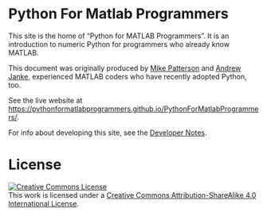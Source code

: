Python For Matlab Programmers
=============================

This site is the home of “Python for MATLAB Programmers”. It is an introduction
to numeric Python for programmers who already know MATLAB.

This document was originally produced by [Mike Patterson](https://www.linkedin.com/in/mtpatt/)
and [Andrew Janke](https://apjanke.net), experienced MATLAB coders who have recently adopted Python, too.

See the live website at <https://pythonformatlabprogrammers.github.io/PythonForMatlabProgrammers/>.

For info about developing this site, see the [Developer Notes](doc-project/DeveloperNotes.md).

# License

<a rel="license" href="http://creativecommons.org/licenses/by-sa/4.0/"><img alt="Creative Commons License" style="border-width:0" src="https://i.creativecommons.org/l/by-sa/4.0/88x31.png" /></a><br />This work is licensed under a <a rel="license" href="http://creativecommons.org/licenses/by-sa/4.0/">Creative Commons Attribution-ShareAlike 4.0 International License</a>.
